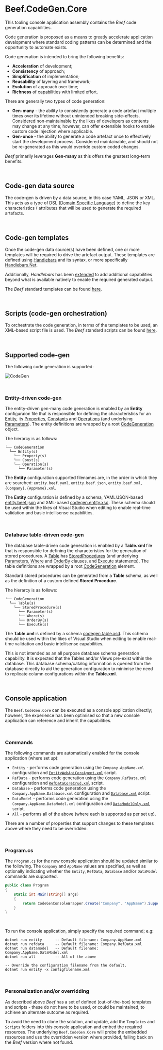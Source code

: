 ﻿# Beef.CodeGen.Core

This tooling console application assembly contains the _Beef_ code generation capabilities.

Code generation is proposed as a means to greatly accelerate application development where standard coding patterns can be determined and the opportunity to automate exists.

Code generation is intended to bring the following benefits:
- **Acceleration** of development;
- **Consistency** of approach;
- **Simplification** of implementation;
- **Reusability** of layering and framework;
- **Evolution** of approach over time;
- **Richness** of capabilities with limited effort.

There are generally two types of code generation:
- **Gen-many** - the ability to consistently generate a code artefact multiple times over its lifetime without unintended breaking side-effects. Considered non-maintainable by the likes of developers as contents may change at any time; however, can offer extensible hooks to enable custom code injection where applicable.
- **Gen-once** - the ability to generate a code artefact once to effectively start the development process. Considered maintainable, and should not be re-generated as this would override custom coded changes.

_Beef_ primarily leverages **Gen-many** as this offers the greatest long-term benefits.

<br/>

## Code-gen data source

The code-gen is driven by a data source, in this case YAML, JSON or XML. This acts as a type of DSL ([Domain Specific Language](https://en.wikipedia.org/wiki/Domain-specific_language)) to define the key characteristics / attributes that will be used to generate the required artefacts.

<br/>

## Code-gen templates

Once the code-gen data source(s) have been defined, one or more templates will be required to drive the artefact output. These templates are defined using [Handlebars](https://handlebarsjs.com/guide/) and its syntax, or more specifically [Handlebars.Net](https://github.com/Handlebars-Net/Handlebars.Net).

Additionally, _Handlebars_ has been [extended](./Generators/HandlebarsHelpers.cs) to add additional capabilities beyond what is available natively to enable the required generated output.

The _Beef_ standard templates can be found [here](./Templates).

<br/>

## Scripts (code-gen orchestration)

To orchestrate the code generation, in terms of the templates to be used, an XML-based script file is used. The _Beef_ standard scripts can be found [here](./Scripts).

<br/>

## Supported code-gen

The following code generation is supported:

![CodeGen](../../docs/images/CodeGen.png)

<br/>

### Entity-driven code-gen

The entity-driven gen-many code generation is enabled by an **Entity** configuraion file that is responsible for defining the characteristics for an [Entity](../../docs/Entity-Entity-Config.md), its [Properties](../../docs/Entity-Property-Config.md), [Constants](../../docs/Entity-Const-Config.md) and [Operations](../../docs/Entity-Operation-Config.md) (and underlying [Parameters](../../docs/Entity-Parameter-Config.md)). The entity definitions are wrapped by a root [CodeGeneration](../../docs/Entity-CodeGeneration-Config.md) object.

The hierarcy is as follows:

```
└── CodeGeneration
  └── Entity(s)
    └── Property(s)
    └── Const(s)
    └── Operation(s)
      └── Parameter(s)
```

The **Entity** configuration supported filenames are, in the order in which they are searched: `entity.beef.yaml`, `entity.beef.json`, `entity.beef.xml`, `{Company}.{AppName}.xml`.

The **Entity** configuration is defined by a schema, YAML/JSON-based [entity.beef.json](../../tools/Beef.CodeGen.Core/Schema/entity.beef.json) and XML-based [codegen.entity.xsd](../../tools/Beef.CodeGen.Core/Schema/codegen.entity.xsd). These schema should be used within the likes of Visual Studio when editing to enable real-time validation and basic intellisense capabilities.

<br/>

### Database table-driven code-gen

The database table-driven code generation is enabled by a **Table.xml** file that is responsible for defining the characteristics for the generation of stored procedures. A [Table](../../docs/Table-Table-element.md) has [StoredProcedures](../../docs/Table-StoredProcedure-element.md) (and underlying [Parameters](../../docs/Table-Parameter-element.md), [Where](../../docs/Table-Where-element.md) and [OrderBy](../../docs/Table-OrderBy-element.md) clauses, and [Execute](../../docs/Table-Execute-element.md) statements). The table definitions are wrapped by a root [CodeGeneration](../../docs/Table-CodeGeneration-element.md) element.

 Standard stored procedures can be generated from a **Table** schema, as well as the definition of a custom defined **Stored Procedure**.

The hierarcy is as follows:

```
└── CodeGeneration
  └── Table(s)
    └── StoredProcedure(s)
      └── Parameter(s)
      └── Where(s)
      └── OrderBy(s)
      └── Execute(s)
```

The **Table.xml** is defined by a schema [codegen.table.xsd](../../tools/Beef.CodeGen.Core/Schema/codegen.table.xsd). This schema should be used within the likes of Visual Studio when editing to enable real-time validation and basic intellisense capabilities. 

This is not intended as an all purpose database schema generation capability. It is expected that the Tables and/or Views pre-exist within the database. This database schema/catalog information is queried from the database directly to aid the generation configuration to minimise the need to replicate column configurations within the **Table.xml**.

<br/>

## Console application

The `Beef.CodeGen.Core` can be executed as a console application directly; however, the experience has been optimised so that a new console application can reference and inherit the capabilities.

<br/>

### Commands

The following commands are automatically enabled for the console application (where set up):

- `Entity` - performs code generation using the `Company.AppName.xml` configuration and [`EntityWebApiCoreAgent.xml`](./Scripts/EntityWebApiCoreAgent.xml) script.
- `RefData` - performs code generation using the `Company.RefData.xml` configuration and [`RefDataCoreCrud.xml`](./Scripts/RefDataCoreCrud.xml) script.
- `Database` - performs code generation using the `Company.AppName.Database.xml` configuration and [`Database.xml`](./Scripts/Database.xml) script.
- `DataModel` - performs code generation using the `Company.AppName.DataModel.xml` configuration and [`DataModelOnly.xml`](./Scripts/DataModelOnly.xml) script.
- `All` - performs all of the above (where each is supported as per set up).

There are a number of properties that support changes to these templates above where they need to be overridden.

<br/>

### Program.cs

The `Program.cs` for the new console application should be updated similar to the following. The `Company` and `AppName` values are specified, as well as optionally indicating whether the `Entity`, `RefData`, `Database` and/or `DataModel` commands are supported.

``` csharp
public class Program
{
    static int Main(string[] args)
    {
        return CodeGenConsoleWrapper.Create("Company", "AppName").Supports(entity: true, refData: true).Run(args);
    }
}
```

<br/>

To run the console application, simply specify the required command; e.g:
```
dotnet run entity      -- Default filename: Company.AppName.xml
dotnet run refdata     -- Default filename: Company.RefData.xml
dotnet run datamodel   -- Default filename: Company.AppName.DataModel.xml
dotnet run all         -- All of the above

-- Override the configuration filename from the default.
dotnet run entity -x configfilename.xml
```

</br>

### Personalization and/or overridding

As described above _Beef_ has a set of defined (out-of-the-box) templates and scripts - these do not have to be used, or could be maintained, to achieve an alternate outcome as required.

To avoid the need to clone the solution, and update, add the `Templates` and `Scripts` folders into this console application and embed the required resources. The underlying `Beef.CodeGen.Core` will probe the embedded resources and use the overridden version where provided, falling back on the _Beef_ version where not found. 